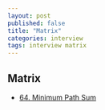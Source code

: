 ```yaml
---
layout: post
published: false
title: "Matrix"
categories: interview
tags: interview matrix
---
```


## Matrix

- [64. Minimum Path Sum](https://leetcode.com/problems/minimum-path-sum/)